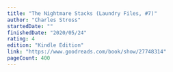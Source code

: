 ```yaml
---
title: "The Nightmare Stacks (Laundry Files, #7)"
author: "Charles Stross"
startedDate: ""
finishedDate: "2020/05/24"
rating: 4
edition: "Kindle Edition"
link: "https://www.goodreads.com/book/show/27748314"
pageCount: 400
---
```



